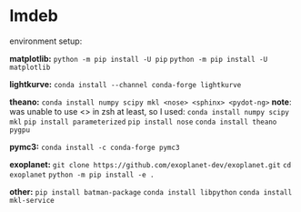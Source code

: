 # lmdeb
environment setup:

**matplotlib:**
 `python -m pip install -U pip`
`python -m pip install -U matplotlib`

**lightkurve:**
`conda install --channel conda-forge lightkurve`

**theano:**
`conda install numpy scipy mkl <nose> <sphinx> <pydot-ng>`
  **note**: was unable to use <> in zsh at least, so I used:
`conda install numpy scipy mkl`
`pip install parameterized`
`pip install nose`
`conda install theano pygpu`

**pymc3:**
`conda install -c conda-forge pymc3`

**exoplanet:**
`git clone https://github.com/exoplanet-dev/exoplanet.git`
`cd exoplanet`
`python -m pip install -e .`

**other:**
`pip install batman-package`
`conda install libpython`
`conda install mkl-service`

